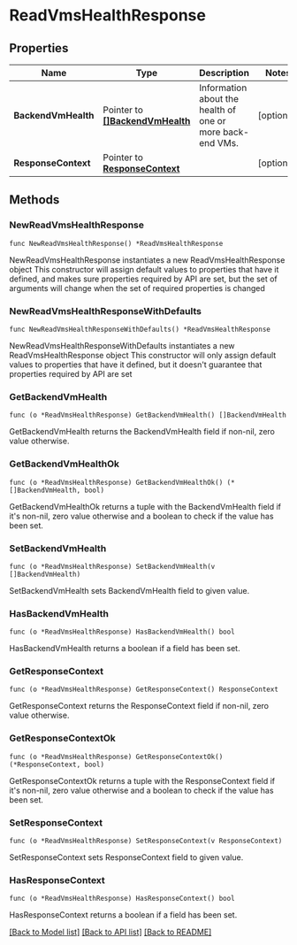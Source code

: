 # ReadVmsHealthResponse

## Properties

Name | Type | Description | Notes
------------ | ------------- | ------------- | -------------
**BackendVmHealth** | Pointer to [**[]BackendVmHealth**](BackendVmHealth.md) | Information about the health of one or more back-end VMs. | [optional] 
**ResponseContext** | Pointer to [**ResponseContext**](ResponseContext.md) |  | [optional] 

## Methods

### NewReadVmsHealthResponse

`func NewReadVmsHealthResponse() *ReadVmsHealthResponse`

NewReadVmsHealthResponse instantiates a new ReadVmsHealthResponse object
This constructor will assign default values to properties that have it defined,
and makes sure properties required by API are set, but the set of arguments
will change when the set of required properties is changed

### NewReadVmsHealthResponseWithDefaults

`func NewReadVmsHealthResponseWithDefaults() *ReadVmsHealthResponse`

NewReadVmsHealthResponseWithDefaults instantiates a new ReadVmsHealthResponse object
This constructor will only assign default values to properties that have it defined,
but it doesn't guarantee that properties required by API are set

### GetBackendVmHealth

`func (o *ReadVmsHealthResponse) GetBackendVmHealth() []BackendVmHealth`

GetBackendVmHealth returns the BackendVmHealth field if non-nil, zero value otherwise.

### GetBackendVmHealthOk

`func (o *ReadVmsHealthResponse) GetBackendVmHealthOk() (*[]BackendVmHealth, bool)`

GetBackendVmHealthOk returns a tuple with the BackendVmHealth field if it's non-nil, zero value otherwise
and a boolean to check if the value has been set.

### SetBackendVmHealth

`func (o *ReadVmsHealthResponse) SetBackendVmHealth(v []BackendVmHealth)`

SetBackendVmHealth sets BackendVmHealth field to given value.

### HasBackendVmHealth

`func (o *ReadVmsHealthResponse) HasBackendVmHealth() bool`

HasBackendVmHealth returns a boolean if a field has been set.

### GetResponseContext

`func (o *ReadVmsHealthResponse) GetResponseContext() ResponseContext`

GetResponseContext returns the ResponseContext field if non-nil, zero value otherwise.

### GetResponseContextOk

`func (o *ReadVmsHealthResponse) GetResponseContextOk() (*ResponseContext, bool)`

GetResponseContextOk returns a tuple with the ResponseContext field if it's non-nil, zero value otherwise
and a boolean to check if the value has been set.

### SetResponseContext

`func (o *ReadVmsHealthResponse) SetResponseContext(v ResponseContext)`

SetResponseContext sets ResponseContext field to given value.

### HasResponseContext

`func (o *ReadVmsHealthResponse) HasResponseContext() bool`

HasResponseContext returns a boolean if a field has been set.


[[Back to Model list]](../README.md#documentation-for-models) [[Back to API list]](../README.md#documentation-for-api-endpoints) [[Back to README]](../README.md)


